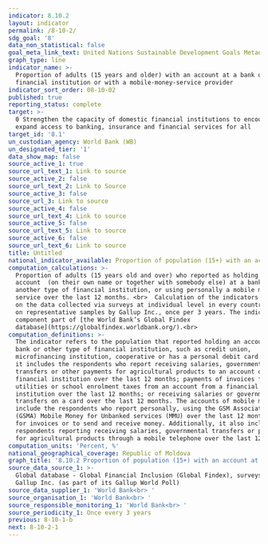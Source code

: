 ```yaml
---
indicator: 8.10.2
layout: indicator
permalink: /8-10-2/
sdg_goal: '8'
data_non_statistical: false
goal_meta_link_text: United Nations Sustainable Development Goals Metadata (PDF 210 KB)
graph_type: line
indicator_name: >-
  Proportion of adults (15 years and older) with an account at a bank or other
  financial institution or with a mobile-money-service provider
indicator_sort_order: 08-10-02
published: true
reporting_status: complete
target: >-
  0 Strengthen the capacity of domestic financial institutions to encourage and
  expand access to banking, insurance and financial services for all
target_id: '8.1'
un_custodian_agency: World Bank (WB)
un_designated_tier: '1'
data_show_map: false
source_active_1: true
source_url_text_1: Link to source
source_active_2: false
source_url_text_2: Link to Source
source_active_3: false
source_url_3: Link to source
source_active_4: false
source_url_text_4: Link to source
source_active_5: false
source_url_text_5: Link to source
source_active_6: false
source_url_text_6: Link to source
title: Untitled
national_indicator_available: Proportion of population (15+) with an account at a bank
computation_calculations: >-
  Proportion of adults (15 years old and over) who reported as holding an
  account  (on their own name or together with somebody else) at a bank or
  another type of financial institution, or using personally a mobile money
  service over the last 12 months. <br>  Calculation of the indicators is based
  on the data collected via surveys at individual level in every country based
  on representative samples by Gallup Inc., once per 3 years. The indicator is a
  component part of [the World Bank’s Global Findex
  database](https://globalfindex.worldbank.org/).<br>
computation_definitions: >-
  The indicator refers to the population that reported holding an account at a
  bank or other type of financial institution, such as credit union,
  microfinancing institution, cooperative or has a personal debit card. Besides,
  it includes the respondents who report receiving salaries, government
  transfers or other payments for agricultural products to an account of the
  financial institution over the last 12 months; payments of invoices for
  utilities or school enrolment taxes from an account from a financial
  institution over the last 12 months; or receiving salaries or governmental
  transfers on a card over the last 12 months. The accounts of mobile money
  include the respondents who report personally, using the GSM Association
  (GSMA) Mobile Money for Unbanked services (MMU) over the last 12 months to pay
  for invoices or to send and receive money. Additionally, it also includes
  respondents reporting receiving salaries, governmental transfers or payments
  for agricultural products through a mobile telephone over the last 12 months.
computation_units: 'Percent, %'
national_geographical_coverage: Republic of Moldova
graph_title: '8.10.2 Proportion of population (15+) with an account at a bank  '
source_data_source_1: >-
  Global database - Global Financial Inclusion (Global Findex), surveys by
  Gallup Inc. (as part of its Gallup World Poll) 
source_data_supplier_1: 'World Bank<br> '
source_organisation_1: 'World Bank<br> '
source_responsible_monitoring_1: 'World Bank<br> '
source_periodicity_1: Once every 3 years
previous: 8-10-1-b
next: 8-10-2-1
---
```

